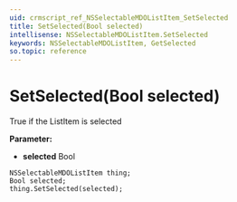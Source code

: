```yaml
---
uid: crmscript_ref_NSSelectableMDOListItem_SetSelected
title: SetSelected(Bool selected)
intellisense: NSSelectableMDOListItem.SetSelected
keywords: NSSelectableMDOListItem, GetSelected
so.topic: reference
---
```


# SetSelected(Bool selected)

True if the ListItem is selected

**Parameter:** 
* **selected** Bool

```crmscript
NSSelectableMDOListItem thing;
Bool selected;
thing.SetSelected(selected);
```

